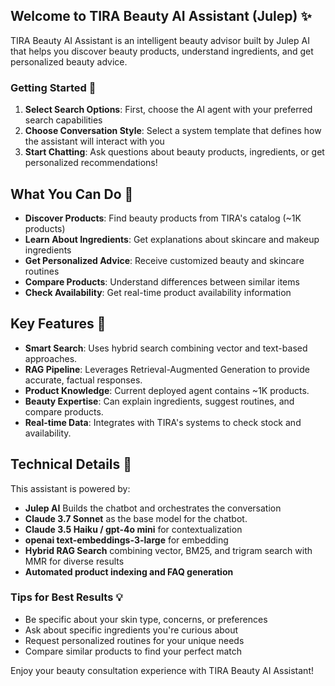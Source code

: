 ## Welcome to TIRA Beauty AI Assistant (Julep) ✨

TIRA Beauty AI Assistant is an intelligent beauty advisor built by Julep AI that helps you discover beauty products, understand ingredients, and get personalized beauty advice.

### Getting Started 🚀

1. **Select Search Options**: First, choose the AI agent with your preferred search capabilities
2. **Choose Conversation Style**: Select a system template that defines how the assistant will interact with you
3. **Start Chatting**: Ask questions about beauty products, ingredients, or get personalized recommendations!

## What You Can Do 💬

- **Discover Products**: Find beauty products from TIRA's catalog (~1K products)
- **Learn About Ingredients**: Get explanations about skincare and makeup ingredients
- **Get Personalized Advice**: Receive customized beauty and skincare routines
- **Compare Products**: Understand differences between similar items
- **Check Availability**: Get real-time product availability information

## Key Features 🔑

- **Smart Search**: Uses hybrid search combining vector and text-based approaches.
- **RAG Pipeline**: Leverages Retrieval-Augmented Generation to provide accurate, factual responses.
- **Product Knowledge**: Current deployed agent contains ~1K products.
- **Beauty Expertise**: Can explain ingredients, suggest routines, and compare products.
- **Real-time Data**: Integrates with TIRA's systems to check stock and availability.

## Technical Details 🔧

This assistant is powered by:

- **Julep AI** Builds the chatbot and orchestrates the conversation
- **Claude 3.7 Sonnet** as the base model for the chatbot.
- **Claude 3.5 Haiku / gpt-4o mini** for contextualization
- **openai text-embeddings-3-large** for embedding
- **Hybrid RAG Search** combining vector, BM25, and trigram search with MMR for diverse results
- **Automated product indexing and FAQ generation**

### Tips for Best Results 💡

- Be specific about your skin type, concerns, or preferences
- Ask about specific ingredients you're curious about
- Request personalized routines for your unique needs
- Compare similar products to find your perfect match

Enjoy your beauty consultation experience with TIRA Beauty AI Assistant!
